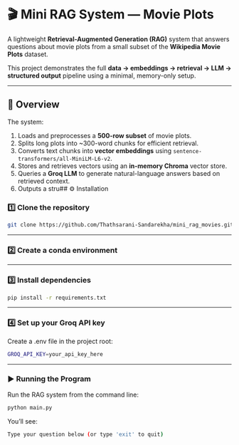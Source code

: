 # 🎬 Mini RAG System — Movie Plots

A lightweight **Retrieval-Augmented Generation (RAG)** system that answers questions about movie plots from a small subset of the **Wikipedia Movie Plots** dataset.

This project demonstrates the full **data → embeddings → retrieval → LLM → structured output** pipeline using a minimal, memory-only setup.

---

## 🚀 Overview

The system:
1. Loads and preprocesses a **500-row subset** of movie plots.
2. Splits long plots into ~300-word chunks for efficient retrieval.
3. Converts text chunks into **vector embeddings** using `sentence-transformers/all-MiniLM-L6-v2`.
4. Stores and retrieves vectors using an **in-memory Chroma** vector store.
5. Queries a **Groq LLM** to generate natural-language answers based on retrieved context.
6. Outputs a stru## ⚙️ Installation

### 1️⃣ Clone the repository
```bash
git clone https://github.com/Thathsarani-Sandarekha/mini_rag_movies.git

```

---
### 2️⃣ Create a conda environment

---

### 3️⃣ Install dependencies
``` bash
pip install -r requirements.txt
```
---
### 4️⃣ Set up your Groq API key

Create a .env file in the project root:
``` bash
GROQ_API_KEY=your_api_key_here
```

---

### ▶️ Running the Program

Run the RAG system from the command line:
``` bash
python main.py
```

You’ll see:
``` bash
Type your question below (or type 'exit' to quit)
```


